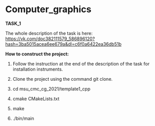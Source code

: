 # Computer_graphics
**TASK_1**

The whole description of the task is here: https://vk.com/doc382111579_586896120?hash=3ba5015acea6ee679a&dl=c6f0a6422ea36db51b

**How to construct the project:**

1. Follow the instruction at the end of the description of the task for installation instruments. 

2. Clone the project using the command git clone. 

3. cd msu_cmc_cg_2021/template1_cpp

4. cmake CMakeLists.txt

5. make 

6. ./bin/main

